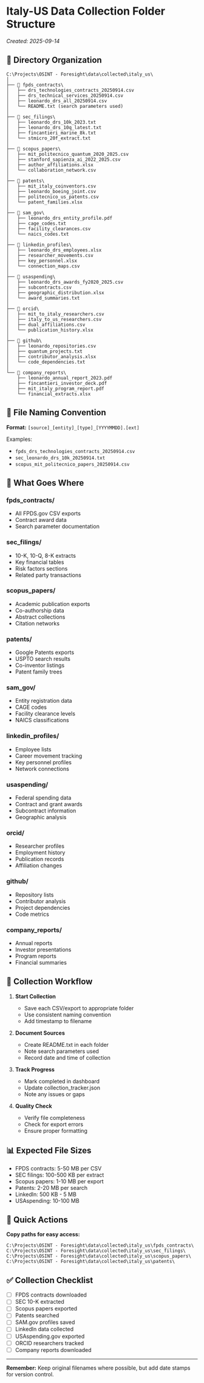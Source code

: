 # Italy-US Data Collection Folder Structure

*Created: 2025-09-14*

## 📁 Directory Organization

```
C:\Projects\OSINT - Foresight\data\collected\italy_us\
│
├── 📁 fpds_contracts\
│   ├── drs_technologies_contracts_20250914.csv
│   ├── drs_technical_services_20250914.csv
│   ├── leonardo_drs_all_20250914.csv
│   └── README.txt (search parameters used)
│
├── 📁 sec_filings\
│   ├── leonardo_drs_10k_2023.txt
│   ├── leonardo_drs_10q_latest.txt
│   ├── fincantieri_marine_8k.txt
│   └── stmicro_20f_extract.txt
│
├── 📁 scopus_papers\
│   ├── mit_politecnico_quantum_2020_2025.csv
│   ├── stanford_sapienza_ai_2022_2025.csv
│   ├── author_affiliations.xlsx
│   └── collaboration_network.csv
│
├── 📁 patents\
│   ├── mit_italy_coinventors.csv
│   ├── leonardo_boeing_joint.csv
│   ├── politecnico_us_patents.csv
│   └── patent_families.xlsx
│
├── 📁 sam_gov\
│   ├── leonardo_drs_entity_profile.pdf
│   ├── cage_codes.txt
│   ├── facility_clearances.csv
│   └── naics_codes.txt
│
├── 📁 linkedin_profiles\
│   ├── leonardo_drs_employees.xlsx
│   ├── researcher_movements.csv
│   ├── key_personnel.xlsx
│   └── connection_maps.csv
│
├── 📁 usaspending\
│   ├── leonardo_drs_awards_fy2020_2025.csv
│   ├── subcontracts.csv
│   ├── geographic_distribution.xlsx
│   └── award_summaries.txt
│
├── 📁 orcid\
│   ├── mit_to_italy_researchers.csv
│   ├── italy_to_us_researchers.csv
│   ├── dual_affiliations.csv
│   └── publication_history.xlsx
│
├── 📁 github\
│   ├── leonardo_repositories.csv
│   ├── quantum_projects.txt
│   ├── contributor_analysis.xlsx
│   └── code_dependencies.txt
│
└── 📁 company_reports\
    ├── leonardo_annual_report_2023.pdf
    ├── fincantieri_investor_deck.pdf
    ├── mit_italy_program_report.pdf
    └── financial_extracts.xlsx
```

## 📝 File Naming Convention

**Format:** `[source]_[entity]_[type]_[YYYYMMDD].[ext]`

Examples:
- `fpds_drs_technologies_contracts_20250914.csv`
- `sec_leonardo_drs_10k_20250914.txt`
- `scopus_mit_politecnico_papers_20250914.csv`

## 🎯 What Goes Where

### fpds_contracts/
- All FPDS.gov CSV exports
- Contract award data
- Search parameter documentation

### sec_filings/
- 10-K, 10-Q, 8-K extracts
- Key financial tables
- Risk factors sections
- Related party transactions

### scopus_papers/
- Academic publication exports
- Co-authorship data
- Abstract collections
- Citation networks

### patents/
- Google Patents exports
- USPTO search results
- Co-inventor listings
- Patent family trees

### sam_gov/
- Entity registration data
- CAGE codes
- Facility clearance levels
- NAICS classifications

### linkedin_profiles/
- Employee lists
- Career movement tracking
- Key personnel profiles
- Network connections

### usaspending/
- Federal spending data
- Contract and grant awards
- Subcontract information
- Geographic analysis

### orcid/
- Researcher profiles
- Employment history
- Publication records
- Affiliation changes

### github/
- Repository lists
- Contributor analysis
- Project dependencies
- Code metrics

### company_reports/
- Annual reports
- Investor presentations
- Program reports
- Financial summaries

## 🔄 Collection Workflow

1. **Start Collection**
   - Save each CSV/export to appropriate folder
   - Use consistent naming convention
   - Add timestamp to filename

2. **Document Sources**
   - Create README.txt in each folder
   - Note search parameters used
   - Record date and time of collection

3. **Track Progress**
   - Mark completed in dashboard
   - Update collection_tracker.json
   - Note any issues or gaps

4. **Quality Check**
   - Verify file completeness
   - Check for export errors
   - Ensure proper formatting

## 📊 Expected File Sizes

- FPDS contracts: 5-50 MB per CSV
- SEC filings: 100-500 KB per extract
- Scopus papers: 1-10 MB per export
- Patents: 2-20 MB per search
- LinkedIn: 500 KB - 5 MB
- USAspending: 10-100 MB

## 🚀 Quick Actions

**Copy paths for easy access:**
```
C:\Projects\OSINT - Foresight\data\collected\italy_us\fpds_contracts\
C:\Projects\OSINT - Foresight\data\collected\italy_us\sec_filings\
C:\Projects\OSINT - Foresight\data\collected\italy_us\scopus_papers\
C:\Projects\OSINT - Foresight\data\collected\italy_us\patents\
```

## ✅ Collection Checklist

- [ ] FPDS contracts downloaded
- [ ] SEC 10-K extracted
- [ ] Scopus papers exported
- [ ] Patents searched
- [ ] SAM.gov profiles saved
- [ ] LinkedIn data collected
- [ ] USAspending.gov exported
- [ ] ORCID researchers tracked
- [ ] Company reports downloaded

---

**Remember:** Keep original filenames where possible, but add date stamps for version control.
